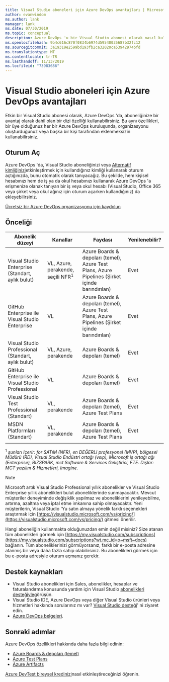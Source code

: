 ```yaml
---
title: Visual Studio aboneleri için Azure DevOps avantajları | Microsoft Docs
author: evanwindom
ms.author: lank
manager: lank
ms.date: 07/30/2019
ms.topic: conceptual
description: Azure DevOps 'u bir Visual Studio abonesi olarak nasıl kullanabileceğinizi anlayın.
ms.openlocfilehash: 9b4c616c870f0834b6974d59540035687b32fc12
ms.sourcegitcommit: 3a19319e2599bd193fb2ca32020ca53942974bfd
ms.translationtype: MT
ms.contentlocale: tr-TR
ms.lasthandoff: 11/13/2019
ms.locfileid: "73983686"
---
```

# <a name="azure-devops-benefits-for-visual-studio-subscribers"></a>Visual Studio aboneleri için Azure DevOps avantajları
Etkin bir Visual Studio abonesi olarak, Azure DevOps 'da, aboneliğinize bir avantaj olarak dahil olan bir dizi özelliği kullanabilirsiniz. Bu aynı özellikleri, bir üye olduğunuz her bir Azure DevOps kuruluşunda, organizasyonu oluşturduğunuz veya başka bir kişi tarafından eklenmeksizin kullanabilirsiniz.

## <a name="sign-in"></a>Oturum Aç
Azure DevOps 'da, Visual Studio aboneliğinizi veya [Alternatif kimliğinizi](vs-alternate-identity.md)etkinleştirmek için kullandığınız kimliği kullanarak oturum açtığınızda, bunu otomatik olarak tanıyacağız.  Bu şekilde, hem kişisel hesabınızı hem de iş ya da okul hesabınızı kullanarak Azure DevOps 'a erişmenize olanak tanıyan bir iş veya okul hesabı (Visual Studio, Office 365 veya şirket veya okul ağınız için oturum açarken kullandığınız) da ekleyebilirsiniz.

[Ücretsiz bir Azure DevOps organizasyonu için kaydolun](https://visualstudio.microsoft.com/team-services/)

## <a name="eligibility"></a>Önceliği
| Abonelik düzeyi                                                 |     Kanallar                                            | Faydası                                                          | Yenilenebilir?    |
|--------------------------------------------------------------------|---------------------------------------------------------|------------------------------------------------------------------|---------------|
| Visual Studio Enterprise (Standart, aylık bulut)   | VL, Azure, perakende, seçili NFR<sup>1</sup>  | Azure Boards & depoları (temel), Azure Test Plans, Azure Pipelines (Şirket içinde barındırılan)       |  Evet          |
| GitHub Enterprise ile Visual Studio Enterprise   | VL| Azure Boards & depoları (temel), Azure Test Plans, Azure Pipelines (Şirket içinde barındırılan)       |  Evet          |
| Visual Studio Professional (Standart, aylık bulut) | VL, Azure, perakende                                        | Azure Boards & depoları (temel)                                                            |  Evet          |
| GitHub Enterprise ile Visual Studio Professional | VL| Azure Boards & depoları (temel)                                                            |  Evet          |
| Visual Studio Test Professional (Standart)                         | VL, perakende                                              | Azure Boards & depoları (temel), Azure Test Plans                                              |  Evet          |
| MSDN Platformları (Standart)                                          | VL, perakende                                              | Azure Boards & depoları (temel), Azure Test Plans                                              |  Evet          |
||

<sup>1</sup>  *şunları Içerir: for SATıM (NFR), en DEĞERLI profesyonel (MVP), bölgesel Müdürü (RD), Visual Studio Endüstri ortağı (vsıp), Microsoft iş ortağı ağı (Enterprise), BIZSPARK, mct Software & Services Geliştirici, FTE. Dışlar: MCT yazılım & Hizmetleri, Imagine.*


> [!NOTE]
> Microsoft artık Visual Studio Professional yıllık abonelikler ve Visual Studio Enterprise yıllık abonelikleri bulut aboneliklerinde sunmayacaktır. Mevcut müşteriler deneyiminde değişiklik yapılmaz ve aboneliklerini yenileyebilme, artırma, azaltma veya iptal etme imkanına sahip olmayacaktır. Yeni müşterilerin, Visual Studio 'Yu satın almaya yönelik farklı seçenekleri araştırmak için [https://visualstudio.microsoft.com/vs/pricing/](https://visualstudio.microsoft.com/vs/pricing/) gitmesi önerilir.

Hangi aboneliğin kullanmakta olduğunuzdan emin değil misiniz?  Size atanan tüm abonelikleri görmek için [https://my.visualstudio.com/subscriptions](https://my.visualstudio.com/subscriptions?wt.mc_id=o~msft~docs) bağlanın.
Tüm aboneliklerinizi görmüyorsanız, farklı bir e-posta adresine atanmış bir veya daha fazla sahip olabilirsiniz.  Bu abonelikleri görmek için bu e-posta adresiyle oturum açmanız gerekir.

## <a name="support-resources"></a>Destek kaynakları
- Visual Studio abonelikleri için Sales, abonelikler, hesaplar ve faturalandırma konusunda yardım için Visual Studio [abonelikleri desteğiyle](https://visualstudio.microsoft.com/subscriptions/support/)görüşün.
- Visual Studio IDE, Azure DevOps veya diğer Visual Studio ürünleri veya hizmetleri hakkında sorularınız mı var?  [Visual Studio desteği](https://visualstudio.microsoft.com/support/)' ni ziyaret edin.
- [Azure DevOps belgeleri](/azure/devops/).

## <a name="next-steps"></a>Sonraki adımlar
Azure DevOps özellikleri hakkında daha fazla bilgi edinin:
- [Azure Boards & depoları (temel)](https://azure.microsoft.com/services/devops/compare-features/)
- [Azure Test Plans](https://marketplace.visualstudio.com/items?itemName=ms.vss-testmanager-web)
- [Azure Artifacts](https://marketplace.visualstudio.com/items?itemName=ms.feed)

[Azure DevTest bireysel kredinizi](vs-azure.md)nasıl etkinleştireceğinizi öğrenin.